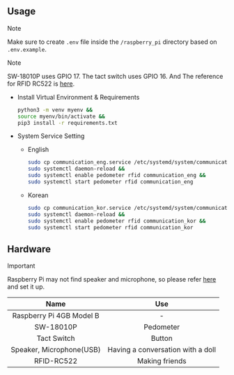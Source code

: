 ## Usage

> [!Note]
> Make sure to create `.env` file inside the `/raspberry_pi` directory based on `.env.example`.

> [!Note]
> SW-18010P uses GPIO 17. The tact switch uses GPIO 16. And The reference for RFID RC522 is [here](https://www.youtube.com/watch?v=evRuZRxvPFI).

- Install Virtual Environment & Requirements

    ```bash
    python3 -m venv myenv &&
    source myenv/bin/activate &&
    pip3 install -r requirements.txt
    ```

- System Service Setting
  - English
    ```bash
    sudo cp communication_eng.service /etc/systemd/system/communication_eng.service &&
    sudo systemctl daemon-reload &&
    sudo systemctl enable pedometer rfid communication_eng &&
    sudo systemctl start pedometer rfid communication_eng
    ```

  - Korean
    ```bash
    sudo cp communication_kor.service /etc/systemd/system/communication_kor.service &&
    sudo systemctl daemon-reload &&
    sudo systemctl enable pedometer rfid communication_kor &&
    sudo systemctl start pedometer rfid communication_kor
    ```

## Hardware

> [!Important]
> Raspberry Pi may not find speaker and microphone, so please refer [here](https://askubuntu.com/questions/150851/how-do-i-select-a-default-sound-card-with-alsa) and set it up.

|Name|Use|
|:--:|:--:|
|Raspberry Pi 4GB Model B|-|
|SW-18010P|Pedometer|
|Tact Switch|Button|
|Speaker, Microphone(USB)|Having a conversation with a doll|
|RFID-RC522|Making friends|
